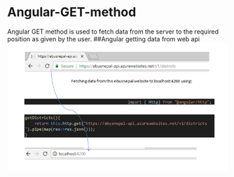 # Angular-GET-method
Angular GET method is used to fetch data from the server to the required position as given by the user.
##Angular getting data from web api
![alt text](https://raw.githubusercontent.com/aadarshasubedi/Angular-GET-method/development/pic1.png)
